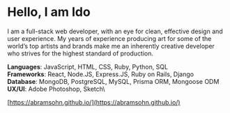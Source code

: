 # Hello, I am Ido

I am a full-stack web developer, with an eye for clean, effective design and user experience. My years of experience producing art for some of the world’s top artists and brands make me an inherently creative developer who strives for the highest standard of production. 

**Languages**: JavaScript, HTML, CSS, Ruby, Python, SQL\
**Frameworks**: React, Node.JS, Express.JS, Ruby on Rails, Django\
**Database**: MongoDB, PostgreSQL, MySQL, Prisma ORM, Mongoose ODM\
**UX/UI**: Adobe Photoshop, Sketch\

[https://abramsohn.github.io/](https://abramsohn.github.io/)